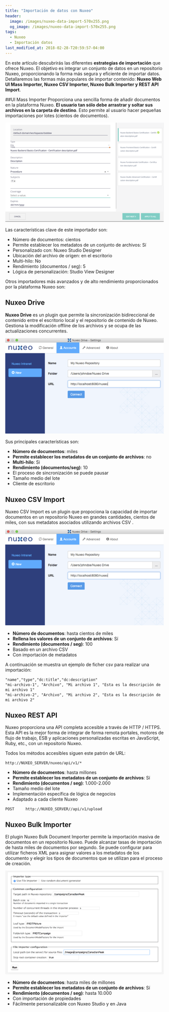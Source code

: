 ```yaml
---
title: "Importación de datos con Nuxeo"
header:
  image: /images/nuxeo-data-import-570x255.png
  og_image: /images/nuxeo-data-import-570x255.png
tags:
  - Nuxeo
  - Importación datos
last_modified_at: 2018-02-28-T20:59:57-04:00  
---
```


En este artículo descubrirás las diferentes **estrategias de importación** que ofrece Nuxeo. El objetivo es integrar un conjunto de datos en un repositorio Nuxeo, proporcionando la forma más segura y eficiente de importar  datos. Detallaremos las formas más populares de importar contenido: **Nuxeo Web UI Mass Importer, Nuxeo CSV Importer, Nuxeo Bulk Importer y REST API Import**.


##UI Mass Importer
Proporciona una sencilla forma de añadir documentos en la plataforma Nuxeo. **El usuario tan sólo debe arrastrar y soltar sus archivos en la carpeta de destino**. Esto permite al usuario hacer pequeñas importaciones por lotes (cientos de documentos).

![UI Mass Importer](/images/ui-mass-mporter-744x464.png "UI Mass Importer")

Las características clave de este importador son:

   - Número de documentos: cientos
   - Permite establecer los metadatos de un conjunto de archivos: Sí
   - Personalizado con: Nuxeo Studio Designer
   - Ubicación del archivo de origen: en el escritorio
   - Multi-hilo: No
   - Rendimiento (documentos / seg): 5
   - Lógica de personalización: Studio View Designer

Otros importadores más avanzados y de alto rendimiento proporcionados por la plataforma Nuxeo son:


## Nuxeo Drive
**Nuxeo Drive** es un plugin que permite la sincronización bidireccional de contenido entre el escritorio local y el repositorio de contenido de Nuxeo. Gestiona la modificación offline de los archivos y se ocupa de las actualizaciones concurrentes.


![Nuxeo Drive](/images/nuxeo-drive-744x448.png "Nuxeo Drive")

Sus principales características son:

   - **Número de documentos**: miles
   - **Permite establecer los metadatos de un conjunto de archivos**: no
   - **Multi-hilo**: Si
   - **Rendimiento (documentos/seg)**: 10
   - El proceso de sincronización se puede pausar
   - Tamaño medio del lote
   - Cliente de escritorio


## Nuxeo CSV Import
Nuxeo CSV Import es un plugin que propociona la capacidad de importar documentos en un repositorio Nuxeo en grandes cantidades, cientos de miles, con sus metadatos asociados utilizando archivos CSV .

![Nuxeo CSV Importer](/images/nuxeo-drive-744x448.png "Nuxeo CSV Importer")

   - **Número de documentos**: hasta cientos de miles
   - **Rellena los valores de un conjunto de archivos**: Sí
   - **Rendimiento (documentos / seg)**: 100
   - Basado en un archivo CSV
   - Con importación de metadatos

A continuación se muestra un ejemplo de ficher csv para realizar una importación:

```csv
"name","type","dc:title","dc:description"
"mi-archivo-1", "Archivo", "Mi archivo 1", "Esta es la descripción de mi archivo 1"
"mi-archivo-2", "Archivo", "Mi archivo 2", "Esta es la descripción de mi archivo 2"
```
 

## Nuxeo REST API
Nuxeo proporciona una API completa accesible a través de HTTP / HTTPS. Esta API es la mejor forma de integrar de forma remota portales, motores de flujo de trabajo, ESB y aplicaciones personalizadas escritas en JavaScript, Ruby, etc., con un repositorio Nuxeo.

Todos los métodos  accesibles siguen este patrón de URL:

```
http://NUXEO_SERVER/nuxeo/api/v1/*
```

   - **Número de documentos**: hasta millones
   - **Permite establecer los metadatos de un conjunto de archivos**: Sí
   - **Rendimiento (documentos / seg)**: 1.000-2.000
   - Tamaño medio del lote
   - Implementación específica de lógica de negocios
   - Adaptado a cada cliente Nuxeo
```
POST     http://NUXEO_SERVER//api/v1/upload
```


## Nuxeo Bulk Importer
El plugin Nuxeo Bulk Document Importer permite la importación masiva de documentos en un repositorio Nuxeo. Puede alcanzar tasas de importación de hasta miles de documentos por segundo. Se puede configurar para utilizar ficheros XML para asignar valores a los metadatos de los documento y elegir los tipos de documentos que se utilizan para el proceso de creación.

![Nuxeo Bulk Import](/images/nuxeo-bulk-importer-744x486.png "Nuxeo Bulk Import")


   - **Número de documentos**: hasta miles de millones
   - **Permite establecer los metadatos de un conjunto de archivos**: Sí
   - **Rendimiento (documentos / seg)**: hasta 10.000
   - Con importación de propiedades
   - Fácilmente personalizable con Nuxeo Studio y en Java
 